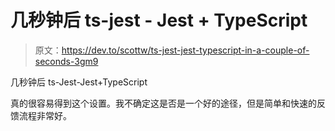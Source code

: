 # 几秒钟后 ts-jest - Jest + TypeScript

> 原文：<https://dev.to/scottw/ts-jest-jest-typescript-in-a-couple-of-seconds-3gm9>

几秒钟后 ts-Jest-Jest+TypeScript

真的很容易得到这个设置。我不确定这是否是一个好的途径，但是简单和快速的反馈流程非常好。